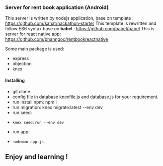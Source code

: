### Server for rent book application (Android)

This server is written by nodejs application, base on template : https://github.com/sahat/hackathon-starter
This template is rewritten and follow ES6 syntax base on **babel** : https://github.com/babel/babel
This is server for react native app: https://github.com/phanngoc/rentbookreactnative

Some main package is used:
  - express
  - objection
  - knex

#### Installing

  - git clone
  - config file in database knexfile.js and database.js for your requirement.
  - run install npm: npm i
  - run migration: knex migrate:latest --env dev
  - run seed:
  -     knex seed:run --env dev
  - run app:
  -     nodemon app.js

## Enjoy and learning !
